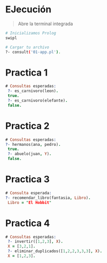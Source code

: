 # EJecución
> Abre la terminal integrada
```bash
# Inicializamos Prolog
swipl

# Cargar tu archivo
?- consult('01-app.pl').

```

# Practica 1

```prolog
# Consultas esperadas:
 ?- es_carnivoro(leon).
 true.
 ?- es_carnivoro(elefante).
 false.
```

# Practica 2
```prolog
# Consultas esperadas:
?- hermanos(ana, pedro).
 true.
 ?- abuelo(juan, Y).
 false.
```

# Practica 3
```prolog
# Consulta esperada:
?- recomendar_libro(fantasia, Libro).
 Libro = "El Hobbit"
```

# Practica 4
```prolog
# Consultas esperadas:
 ?- invertir([1,2,3], X).
 X = [3,2,1].
 ?- eliminar_duplicados([1,2,2,3,3,3], X).
 X = [1,2,3].
```
